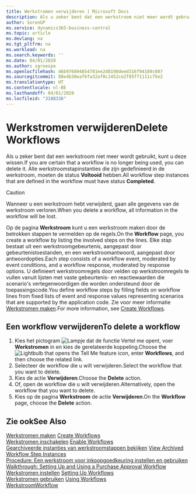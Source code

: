 ```yaml
---
title: Werkstromen verwijderen | Microsoft Docs
description: Als u zeker bent dat een werkstroom niet meer wordt gebruikt, kunt u deze wissen. Alle werkstroomstapinstanties die zijn gedefinieerd in de werkstroom, moeten de status **Voltooid** hebben.
author: SorenGP
ms.service: dynamics365-business-central
ms.topic: article
ms.devlang: na
ms.tgt_pltfrm: na
ms.workload: na
ms.search.keywords: ''
ms.date: 04/01/2020
ms.author: sgroespe
ms.openlocfilehash: 46b976894854781ee2d8198deed316f94189c007
ms.sourcegitcommit: 88e4b30eaf6fa32af0c1452ce2f85ff1111c75e2
ms.translationtype: HT
ms.contentlocale: nl-BE
ms.lasthandoff: 04/01/2020
ms.locfileid: "3188336"
---
```

# <a name="delete-workflows"></a><span data-ttu-id="bd15f-104">Werkstromen verwijderen</span><span class="sxs-lookup"><span data-stu-id="bd15f-104">Delete Workflows</span></span>
<span data-ttu-id="bd15f-105">Als u zeker bent dat een werkstroom niet meer wordt gebruikt, kunt u deze wissen.</span><span class="sxs-lookup"><span data-stu-id="bd15f-105">If you are certain that a workflow is no longer being used, you can delete it.</span></span> <span data-ttu-id="bd15f-106">Alle werkstroomstapinstanties die zijn gedefinieerd in de werkstroom, moeten de status **Voltooid** hebben.</span><span class="sxs-lookup"><span data-stu-id="bd15f-106">All workflow step instances that are defined in the workflow must have status **Completed**.</span></span>  

> [!CAUTION]  
>  <span data-ttu-id="bd15f-107">Wanneer u een werkstroom hebt verwijderd, gaan alle gegevens van de werkstroom verloren.</span><span class="sxs-lookup"><span data-stu-id="bd15f-107">When you delete a workflow, all information in the workflow will be lost.</span></span>  

 <span data-ttu-id="bd15f-108">Op de pagina **Werkstroom** kunt u een werkstroom maken door de betrokken stappen te vermelden op de regels.</span><span class="sxs-lookup"><span data-stu-id="bd15f-108">On the **Workflow** page, you create a workflow by listing the involved steps on the lines.</span></span> <span data-ttu-id="bd15f-109">Elke stap bestaat uit een werkstroomgebeurtenis, aangepast door gebeurtenistoestanden, en een werkstroomantwoord, aangepast door antwoordopties.</span><span class="sxs-lookup"><span data-stu-id="bd15f-109">Each step consists of a workflow event, moderated by event conditions, and a workflow response, moderated by response options.</span></span> <span data-ttu-id="bd15f-110">U definieert werkstroomregels door velden op werkstroomregels te vullen vanuit lijsten met vaste gebeurtenis- en reactiewaarden die scenario's vertegenwoordigen die worden ondersteund door de toepassingscode.</span><span class="sxs-lookup"><span data-stu-id="bd15f-110">You define workflow steps by filling fields on workflow lines from fixed lists of event and response values representing scenarios that are supported by the application code.</span></span> <span data-ttu-id="bd15f-111">Zie voor meer informatie [Werkstromen maken](across-how-to-create-workflows.md).</span><span class="sxs-lookup"><span data-stu-id="bd15f-111">For more information, see [Create Workflows](across-how-to-create-workflows.md).</span></span>  

## <a name="to-delete-a-workflow"></a><span data-ttu-id="bd15f-112">Een workflow verwijderen</span><span class="sxs-lookup"><span data-stu-id="bd15f-112">To delete a workflow</span></span>  
1.  <span data-ttu-id="bd15f-113">Kies het pictogram ![Lampje dat de functie Vertel me opent](media/ui-search/search_small.png "Vertel me wat u wilt doen"), voer **Werkstromen** in en kies de gerelateerde koppeling.</span><span class="sxs-lookup"><span data-stu-id="bd15f-113">Choose the ![Lightbulb that opens the Tell Me feature](media/ui-search/search_small.png "Tell me what you want to do") icon, enter **Workflows**, and then choose the related link.</span></span>  
2.  <span data-ttu-id="bd15f-114">Selecteer de workflow die u wilt verwijderen.</span><span class="sxs-lookup"><span data-stu-id="bd15f-114">Select the workflow that you want to delete.</span></span>  
3.  <span data-ttu-id="bd15f-115">Kies de actie **Verwijderen**.</span><span class="sxs-lookup"><span data-stu-id="bd15f-115">Choose the **Delete** action.</span></span>  
4.  <span data-ttu-id="bd15f-116">Of, open de workflow die u wilt verwijderen.</span><span class="sxs-lookup"><span data-stu-id="bd15f-116">Alternatively, open the workflow that you want to delete.</span></span>  
5.  <span data-ttu-id="bd15f-117">Kies op de pagina **Werkstroom** de actie **Verwijderen**.</span><span class="sxs-lookup"><span data-stu-id="bd15f-117">On the **Workflow** page, choose the **Delete** action.</span></span>  

## <a name="see-also"></a><span data-ttu-id="bd15f-118">Zie ook</span><span class="sxs-lookup"><span data-stu-id="bd15f-118">See Also</span></span>  
 <span data-ttu-id="bd15f-119">[Werkstromen maken](across-how-to-create-workflows.md) </span><span class="sxs-lookup"><span data-stu-id="bd15f-119">[Create Workflows](across-how-to-create-workflows.md) </span></span>  
 <span data-ttu-id="bd15f-120">[Werkstromen inschakelen](across-how-to-enable-workflows.md) </span><span class="sxs-lookup"><span data-stu-id="bd15f-120">[Enable Workflows](across-how-to-enable-workflows.md) </span></span>  
 <span data-ttu-id="bd15f-121">[Gearchiveerde instanties van werkstroomstappen bekijken](across-how-to-view-archived-workflow-step-instances.md) </span><span class="sxs-lookup"><span data-stu-id="bd15f-121">[View Archived Workflow Step Instances](across-how-to-view-archived-workflow-step-instances.md) </span></span>  
 <span data-ttu-id="bd15f-122">[Procedure: Een werkstroom voor inkoopgoedkeuring instellen en gebruiken](walkthrough-setting-up-and-using-a-purchase-approval-workflow.md) </span><span class="sxs-lookup"><span data-stu-id="bd15f-122">[Walkthrough: Setting Up and Using a Purchase Approval Workflow](walkthrough-setting-up-and-using-a-purchase-approval-workflow.md) </span></span>  
 <span data-ttu-id="bd15f-123">[Werkstromen instellen](across-set-up-workflows.md) </span><span class="sxs-lookup"><span data-stu-id="bd15f-123">[Setting Up Workflows](across-set-up-workflows.md) </span></span>  
 <span data-ttu-id="bd15f-124">[Werkstromen gebruiken](across-use-workflows.md) </span><span class="sxs-lookup"><span data-stu-id="bd15f-124">[Using Workflows](across-use-workflows.md) </span></span>  
 [<span data-ttu-id="bd15f-125">Werkstroom</span><span class="sxs-lookup"><span data-stu-id="bd15f-125">Workflow</span></span>](across-workflow.md)   
